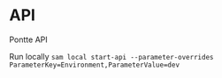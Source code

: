 # API

Pontte API

Run locally `sam local start-api --parameter-overrides ParameterKey=Environment,ParameterValue=dev`
